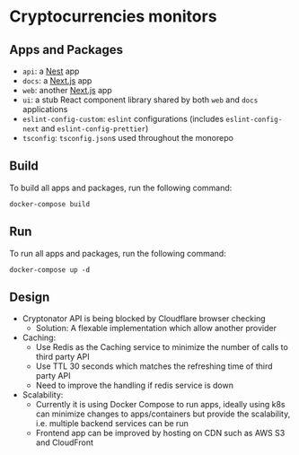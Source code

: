 # Cryptocurrencies monitors

## Apps and Packages

- `api`: a [Nest](https://github.com/nestjs/nest) app
- `docs`: a [Next.js](https://nextjs.org/) app
- `web`: another [Next.js](https://nextjs.org/) app
- `ui`: a stub React component library shared by both `web` and `docs` applications
- `eslint-config-custom`: `eslint` configurations (includes `eslint-config-next` and `eslint-config-prettier`)
- `tsconfig`: `tsconfig.json`s used throughout the monorepo

## Build

To build all apps and packages, run the following command:

```shell
docker-compose build
```

## Run

To run all apps and packages, run the following command:

```shell
docker-compose up -d
```

## Design

- Cryptonator API is being blocked by Cloudflare browser checking
  - Solution: A flexable implementation which allow another provider
- Caching:
  - Use Redis as the Caching service to minimize the number of calls to third party API
  - Use TTL 30 seconds which matches the refreshing time of third party API
  - Need to improve the handling if redis service is down
- Scalability:
  - Currently it is using Docker Compose to run apps, ideally using k8s can minimize changes to apps/containers but provide the scalability, i.e. multiple backend services can be run
  - Frontend app can be improved by hosting on CDN such as AWS S3 and CloudFront
